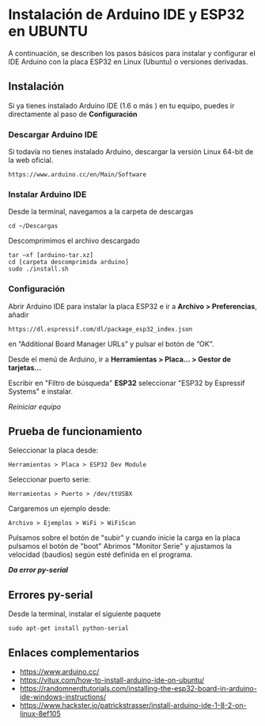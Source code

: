 # Instalación de Arduino IDE y ESP32 en UBUNTU

A continuación, se describen los pasos básicos para instalar y configurar el IDE Arduino con la placa ESP32 en Linux (Ubuntu) o versiones derivadas.

## Instalación

Si ya tienes instalado Arduino IDE (1.6 o más ) en tu equipo, puedes ir directamente al paso de **Configuración**

### Descargar Arduino IDE

Si todavía no tienes instalado Arduino, descargar la versión Linux 64-bit de la web oficial.

```
https://www.arduino.cc/en/Main/Software
```

### Instalar Arduino IDE

Desde la terminal, navegamos a la carpeta de descargas

```
cd ~/Descargas
```

Descomprimimos el archivo descargado

```
tar –xf [arduino-tar.xz]
cd [carpeta descomprimida arduino]
sudo ./install.sh
```

### Configuración

Abrir Arduino IDE para instalar la placa ESP32 e ir a **Archivo > Preferencias**, añadir

```
https://dl.espressif.com/dl/package_esp32_index.json
```

en “Additional Board Manager URLs” y pulsar el botón de “OK”.

Desde el menú de Arduino, ir a **Herramientas > Placa... > Gestor de tarjetas...**

Escribir en "Filtro de búsqueda" **ESP32** seleccionar "ESP32 by Espressif Systems" e instalar.

_Reiniciar equipo_

## Prueba de funcionamiento

Seleccionar la placa desde:

```
Herramientas > Placa > ESP32 Dev Module
```

Seleccionar puerto serie:

```
Herramientas > Puerto > /dev/ttUSBX
```

Cargaremos un ejemplo desde:

```
Archivo > Ejemplos > WiFi > WiFiScan
```

Pulsamos sobre el botón de "subir" y cuando inicie la carga en la placa pulsamos el botón de "boot"
Abrimos "Monitor Serie" y ajustamos la velocidad (baudios) según esté definida en el programa. 

***Da error py-serial***

## Errores py-serial 
Desde la terminal, instalar el siguiente paquete

```
sudo apt-get install python-serial
```

## Enlaces complementarios

- https://www.arduino.cc/
- https://vitux.com/how-to-install-arduino-ide-on-ubuntu/
- https://randomnerdtutorials.com/installing-the-esp32-board-in-arduino-ide-windows-instructions/
- https://www.hackster.io/patrickstrasser/install-arduino-ide-1-8-2-on-linux-8ef105

